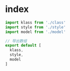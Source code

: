 # index

```javascript
import klass from './class'
import style from './style'
import model from './model'

// 导出数组
export default [
  klass,
  style,
  model
]
```